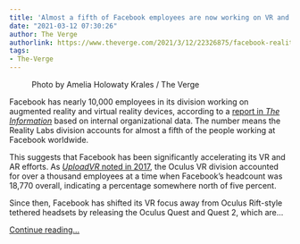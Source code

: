 ```yaml
---
title: 'Almost a fifth of Facebook employees are now working on VR and AR: report'
date: "2021-03-12 07:30:26"
author: The Verge
authorlink: https://www.theverge.com/2021/3/12/22326875/facebook-reality-labs-ar-vr-headcount-report
tags:
- The-Verge
---
```

<figure>
      <img alt="" src="https://cdn.vox-cdn.com/thumbor/MGq5s7i3wdwj1cX2qiTydCgCAb4=/0x0:2040x1360/1310x873/cdn.vox-cdn.com/uploads/chorus_image/image/68954014/akrales_200904_4160_0158.0.0.jpg" />
        <figcaption>Photo by Amelia Holowaty Krales / The Verge</figcaption>
    </figure>

  <p id="0HJRLR">Facebook has nearly 10,000 employees in its division working on augmented reality and virtual reality devices, according to a <a href="https://www.theinformation.com/articles/the-people-with-power-at-facebook-as-its-hardware-commerce-ambitions-expand">report in <em>The Information</em></a> based on internal organizational data. The number means the Reality Labs division accounts for almost a fifth of the people working at Facebook worldwide.</p>
<p id="b7oIaw">This suggests that Facebook has been significantly accelerating its VR and AR efforts. As <a href="https://uploadvr.com/5-percent-facebooks-employees-working-vrar/"><em>UploadVR</em> noted in 2017</a>, the Oculus VR division accounted for over a thousand employees at a time when Facebook’s headcount was 18,770 overall, indicating a percentage somewhere north of five percent. </p>
<aside id="AQgLFX"><div data-anthem-component="readmore" data-anthem-component-data='{"stories":[{"title":"The 12 best new and updated games for the Oculus Quest 2","url":"https://www.theverge.com/21535909/oculus-quest-2-best-games"}]}'></div></aside><p id="QXXlRR">Since then, Facebook has shifted its VR focus away from Oculus Rift-style tethered headsets by releasing the Oculus Quest and Quest 2, which are...</p>
  <p>
    <a href="https://www.theverge.com/2021/3/12/22326875/facebook-reality-labs-ar-vr-headcount-report">Continue reading&hellip;</a>
  </p>